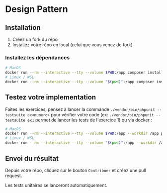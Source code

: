 # Design Pattern

## Installation

1. Créez un fork du répo
2. Installez votre répo en local (celui que vous venez de fork)

### Installez les dépendances
```sh
# MacOS
docker run --rm --interactive --tty --volume $PWD:/app composer install
# Linux / WSL
docker run --rm --interactive --tty --volume "$(pwd)":/app composer install
```

## Testez votre implementation

Faites les exercices, pensez à lancer la commande `./vendor/bin/phpunit --testsuite ex<numero>` pour vérifier votre code (ex: `./vendor/bin/phpunit --testsuite ex1` permet de lancer les tests de l'exercice 1) ou via docker :

```sh
# MacOS
docker run --rm --interactive --tty --volume $PWD:/app --workdir /app php:8.2-cli vendor/bin/phpunit --testsuite ex1
# Linux / WSL
docker run --rm --interactive --tty --volume "$(pwd)":/app --workdir /app php:8.2-cli vendor/bin/phpunit --testsuite ex1
```

## Envoi du résultat

Depuis votre répo, cliquez sur le bouton `Contribuer` et créez une pull request.

Les tests unitaires se lanceront automatiquement.
